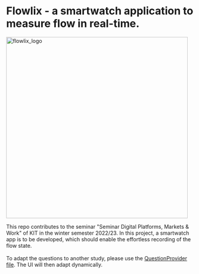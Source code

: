 # Flowlix -  a smartwatch application to measure flow in real-time.

<img width="487" alt="flowlix_logo" src="https://user-images.githubusercontent.com/40392565/218452314-640f831e-cb4e-4bac-bbd8-7d8c0f728d9a.png" >


This repo contributes to the seminar "Seminar Digital Platforms, Markets & Work" of KIT in the winter semester 2022/23. In this project, a smartwatch app is to be developed, which should enable the effortless recording of the flow state.
 \
 \
To adapt the questions to another study, please use the [QuestionProvider file](app/src/main/java/com/example/flowlix/model/resources/QuestionProvider.kt). The UI will then adapt dynamically.
